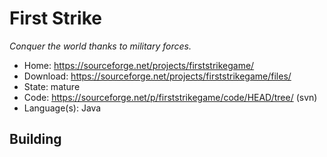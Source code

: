 # First Strike

_Conquer the world thanks to military forces._

- Home: https://sourceforge.net/projects/firststrikegame/
- Download: https://sourceforge.net/projects/firststrikegame/files/
- State: mature
- Code: https://sourceforge.net/p/firststrikegame/code/HEAD/tree/ (svn)
- Language(s): Java

## Building

